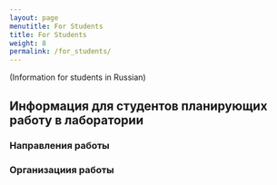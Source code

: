 ```yaml
---
layout: page
menutitle: For Students
title: For Students
weight: 8
permalink: /for_students/
---
```

(Information for students in Russian)

## Информация для студентов планирующих работу в лаборатории

### Направления работы



### Организациия работы


